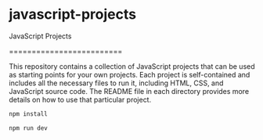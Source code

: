 # javascript-projects
JavaScript Projects

=========================

This repository contains a collection of JavaScript projects
that can be used as starting points for your own projects. Each project is
self-contained and includes all the necessary files to run it, including HTML, CSS,
and JavaScript source code. The README file in each directory provides more details on how
to use that particular project.

```bash
npm install
```
```bash
npm run dev
```